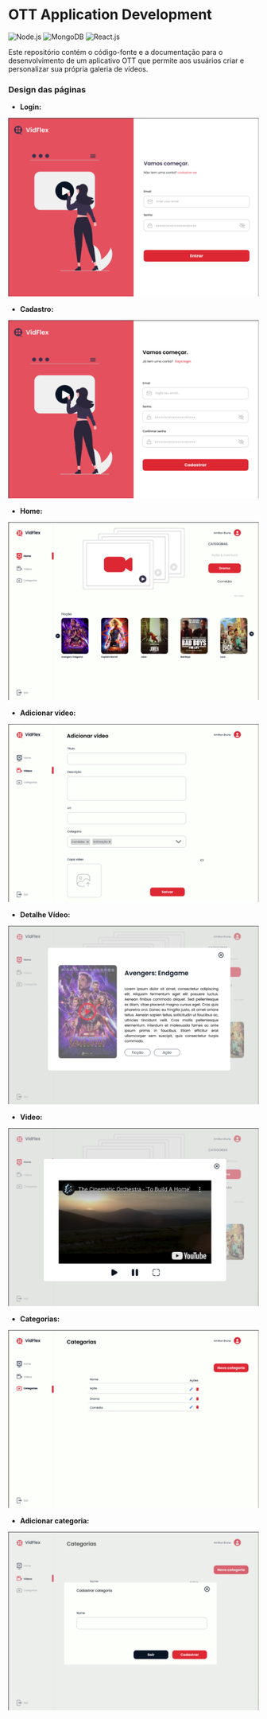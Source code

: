 # OTT Application Development

![Node.js](https://img.shields.io/badge/Node.js-339933?logo=nodedotjs&logoColor=white) ![MongoDB](https://img.shields.io/badge/MongoDB-47A248?logo=mongodb&logoColor=white) ![React.js](https://img.shields.io/badge/React.js-61DAFB?logo=react&logoColor=white)

Este repositório contém o código-fonte e a documentação para o desenvolvimento de um aplicativo OTT que permite aos usuários criar e personalizar sua própria galeria de vídeos.

### Design das páginas

- **Login:**

![Design no Figma](docs/design/login_screen.png)

- **Cadastro:**

![Design no Figma](docs/design/register_screen.png)

- **Home:**

![Design no Figma](docs/design/videos_screen.png)

- **Adicionar video:**

![Design no Figma](docs/design/add_video_screen.png)

- **Detalhe Vídeo:**

![Design no Figma](docs/design/details_video.png)

- **Video:**

![Design no Figma](docs/design/play_video.png)

- **Categorias:**

![Design no Figma](docs/design/categories_screen.png)

- **Adicionar categoria:**

![Design no Figma](docs/design/add_category.png)
